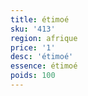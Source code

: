 ```yaml
---
title: étimoé
sku: '413'
region: afrique
price: '1'
desc: 'étimoé'
essence: étimoé
poids: 100
---
```

